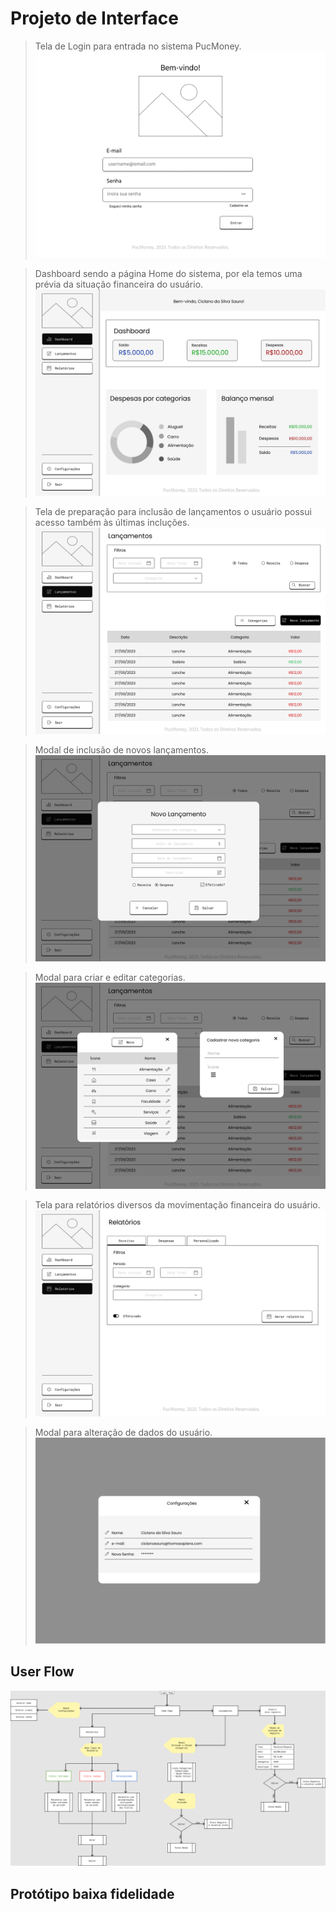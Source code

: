 
# Projeto de Interface

> Tela de Login para entrada no sistema PucMoney.
> ![Login](https://github.com/ICEI-PUC-Minas-PMV-ADS/pmv-ads-2023-2-e1-proj-web-t7-financas-pessoais/blob/main/documentos/img/01login.png "Login")

> Dashboard sendo a página Home do sistema, por ela temos uma prévia da situação financeira do usuário.
> ![Dashboard](https://github.com/ICEI-PUC-Minas-PMV-ADS/pmv-ads-2023-2-e1-proj-web-t7-financas-pessoais/blob/main/documentos/img/02dashboard.png "Dashboard")

> Tela de preparação para inclusão de lançamentos o usuário possui acesso também às últimas incluções.
> ![Tela Lançamentos](https://github.com/ICEI-PUC-Minas-PMV-ADS/pmv-ads-2023-2-e1-proj-web-t7-financas-pessoais/blob/main/documentos/img/03home-lancamentos.png "Tela Lançamentos")

> Modal de inclusão de novos lançamentos.
> ![Novo Lançamento](https://github.com/ICEI-PUC-Minas-PMV-ADS/pmv-ads-2023-2-e1-proj-web-t7-financas-pessoais/blob/main/documentos/img/05home-novolancamento.png "Novo Lançamento")

> Modal para criar e editar categorias.
![Criar e Categoria](https://github.com/ICEI-PUC-Minas-PMV-ADS/pmv-ads-2023-2-e1-proj-web-t7-financas-pessoais/blob/main/documentos/img/06home-novolancamento-cat.png "Criar e Editar Categoria")

> Tela para relatórios diversos da movimentação financeira do usuário.
![Relatórios](https://github.com/ICEI-PUC-Minas-PMV-ADS/pmv-ads-2023-2-e1-proj-web-t7-financas-pessoais/blob/main/documentos/img/04home-relatorios.png "Relatórios")

> Modal para alteração de dados do usuário. 
![Configurações](https://github.com/ICEI-PUC-Minas-PMV-ADS/pmv-ads-2023-2-e1-proj-web-t7-financas-pessoais/blob/main/documentos/img/07home-configuracoes.png "Configurações")


## User Flow

![Userflow](https://github.com/ICEI-PUC-Minas-PMV-ADS/pmv-ads-2023-2-e1-proj-web-t7-financas-pessoais/blob/main/documentos/img/userflow-pucmoney.png "Userflow")

## Protótipo baixa fidelidade

